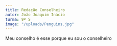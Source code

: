 ```yaml
---
title: Redação Conselheiro
autor: João Joaquim Inácio
turma: 9º S
image: "/uploads/Penguins.jpg"
---
```


Meu conselho é esse porque eu sou o conselheiro